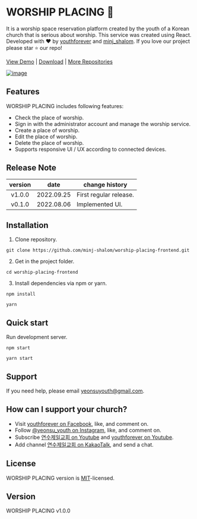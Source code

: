 # WORSHIP PLACING 🙏

It is a worship space reservation platform created by the youth of a Korean church that is serious about worship. This service was created using React. Developed with ❤️ by [youthforever](https://www.instagram.com/yeonsu_youth/) and [minj_shalom](https://github.com/minj-shalom). If you love our project please star ⭐️ our repo!

[View Demo](http://worship-placing.org/) | [Download](https://github.com/minj-shalom/worship-placing-frontend/archive/refs/heads/master.zip) | [More Repositories](https://github.com/minj-shalom?tab=repositories)

[![image](https://user-images.githubusercontent.com/63629356/183102128-dfdab8f3-2027-4e6e-be14-c6b772700b0b.png)](http://worship-placing.org/)

## Features

WORSHIP PLACING includes following features:

- Check the place of worship.
- Sign in with the administrator account and manage the worship service.
- Create a place of worship.
- Edit the place of worship.
- Delete the place of worship.
- Supports responsive UI / UX according to connected devices.

## Release Note

| version |    date    |     change history     |
| :-----: | :--------: | ---------------------- |
| v1.0.0  | 2022.09.25 | First regular release. |
| v0.1.0  | 2022.08.06 | Implemented UI.        |

## Installation

1. Clone repository.

```shell
git clone https://github.com/minj-shalom/worship-placing-frontend.git
```

2. Get in the project folder.

```shell
cd worship-placing-frontend
```

3. Install dependencies via npm or yarn.

```shell
npm install
```

```shell
yarn
```

## Quick start

Run development server.

```shell
npm start
```

```shell
yarn start
```

## Support

If you need help, please email [yeonsuyouth@gmail.com](mailto:yeonsuyouth@gmail.com).

## How can I support your church?

- Visit [youthforever on Facebook](https://www.facebook.com/YeonsuYouth1.28), like, and comment on.
- Follow [@yeonsu_youth on Instagram](https://www.instagram.com/yeonsu_youth/), like, and comment on.
- Subscribe [연수제일교회 on Youtube](https://www.youtube.com/channel/UCJt_K-IAM3T0EpLa52kmGdQ) and [youthforever on Youtube](https://www.youtube.com/channel/UC85NKxgx7VDPq0zNkcSFz6w).
- Add channel [연수제일교회 on KakaoTalk](http://pf.kakao.com/_PxiKxfK), and send a chat.

## License

WORSHIP PLACING version is [MIT](https://github.com/minj-shalom/worship-placing-frontend/blob/master/License.md)-licensed.

## Version

WORSHIP PLACING v1.0.0
